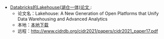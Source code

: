 





- [ Databricks的Lakehouse(湖仓一体)论文 ](/bigdata/paper/cidr2021_paper17.pdf ":ignore") : 
  - 论文名：Lakehouse: A New Generation of Open Platforms that Unify Data Warehousing and Advanced Analytics
  - 本地：[本地下载](/bigdata/paper/cidr2021_paper17.pdf ":ignore") 
  - 远程：http://www.cidrdb.org/cidr2021/papers/cidr2021_paper17.pdf

